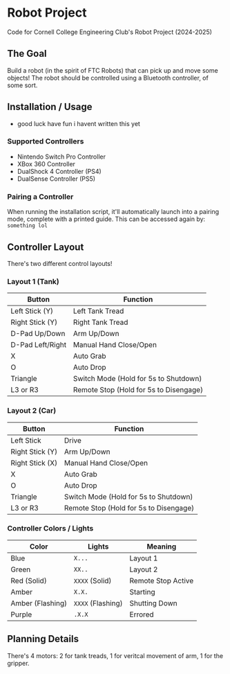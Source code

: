 # Robot Project
Code for Cornell College Engineering Club's Robot Project (2024-2025)

## The Goal

Build a robot (in the spirit of FTC Robots) that can pick up and move some objects! The robot should be controlled using a Bluetooth controller, of some sort.

## Installation / Usage

* good luck have fun i havent written this yet

### Supported Controllers

* Nintendo Switch Pro Controller
* XBox 360 Controller
* DualShock 4 Controller (PS4)
* DualSense Controller (PS5)

### Pairing a Controller

When running the installation script, it'll automatically launch into a pairing mode, complete with a printed guide. This can be accessed again by: `something lol`

## Controller Layout

There's two different control layouts!

### Layout 1 (Tank)

| **Button**       | **Function**                           |
|------------------|----------------------------------------|
| Left Stick (Y)   | Left Tank Tread                        |
| Right Stick (Y)  | Right Tank Tread                       |
| D-Pad Up/Down    | Arm Up/Down                            |
| D-Pad Left/Right | Manual Hand Close/Open                 |
| X                | Auto Grab                              |
| O                | Auto Drop                              |
| Triangle         | Switch Mode (Hold for 5s to Shutdown)  |
| L3 or R3         | Remote Stop (Hold for 5s to Disengage) |

### Layout 2 (Car)

| **Button**      | **Function**                           |
|-----------------|----------------------------------------|
| Left Stick      | Drive                                  |
| Right Stick (Y) | Arm Up/Down                            |
| Right Stick (X) | Manual Hand Close/Open                 |
| X               | Auto Grab                              |
| O               | Auto Drop                              |
| Triangle        | Switch Mode (Hold for 5s to Shutdown)  |
| L3 or R3        | Remote Stop (Hold for 5s to Disengage) |

### Controller Colors / Lights

| **Color**        | **Lights**        | **Meaning**        |
|------------------|-------------------|--------------------|
| Blue             | `X...`            | Layout 1           |
| Green            | `XX..`            | Layout 2           |
| Red (Solid)      | `XXXX` (Solid)    | Remote Stop Active |
| Amber            | `X.X.`            | Starting           |
| Amber (Flashing) | `XXXX` (Flashing) | Shutting Down      |
| Purple           | `.X.X`            | Errored            |

## Planning Details

There's 4 motors: 2 for tank treads, 1 for veritcal movement of arm, 1 for the gripper.
